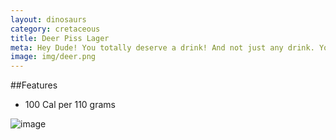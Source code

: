 ```yaml
---
layout: dinosaurs
category: cretaceous
title: Deer Piss Lager
meta: Hey Dude! You totally deserve a drink! And not just any drink. You should have a Deer Piss Lager. it's totally better then that jagerbomb your buddy just bought you. Trust us. 100 Cal per 110 grams
image: img/deer.png
---
```



##Features


- 100 Cal per 110 grams

![image]({{site.baseurl}}/img/deer.png)
